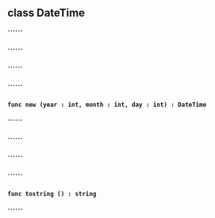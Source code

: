 ## class DateTime

#### ``````


#### ``````


#### ``````


#### ``````


#### ```func new (year : int, month : int, day : int) : DateTime```


#### ``````


#### ``````


#### ``````


#### ``````


#### ```func tostring () : string```


#### ``````


